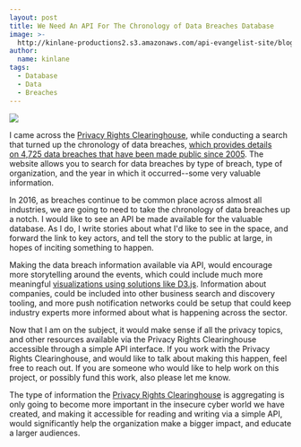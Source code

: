 ```yaml
---
layout: post
title: We Need An API For The Chronology of Data Breaches Database
image: >-
  http://kinlane-productions2.s3.amazonaws.com/api-evangelist-site/blog/privacy-rights-clearinghouse-logo.jpg
author:
  name: kinlane
tags:
  - Database
  - Data
  - Breaches
---
```

[![](http://kinlane-productions2.s3.amazonaws.com/api-evangelist-site/blog/privacy-rights-clearinghouse-logo.jpg)](https://www.privacyrights.org)

I came across the [Privacy Rights Clearinghouse](https://www.privacyrights.org), while conducting a search that turned up the chronology of data breaches, [which provides details on 4,725 data breaches that have been made public since 2005](https://www.privacyrights.org/data-breach/new). The website allows you to search for data breaches by type of breach, type of organization, and the year in which it occurred--some very valuable information.

In 2016, as breaches continue to be common place across almost all industries, we are going to need to take the chronology of data breaches up a notch. I would like to see an API be made available for the valuable database. As I do, I write stories about what I'd like to see in the space, and forward the link to key actors, and tell the story to the public at large, in hopes of inciting something to happen.

Making the data breach information available via API, would encourage more storytelling around the events, which could include much more meaningful [visualizations using solutions like D3.js](http://d3js.org/). Information about companies, could be included into other business search and discovery tooling, and more push notification networks could be setup that could keep industry experts more informed about what is happening across the sector.

Now that I am on the subject, it would make sense if all the privacy topics, and other resources available via the Privacy Rights Clearinghouse accessible through a simple API interface. If you work with the Privacy Rights Clearinghouse, and would like to talk about making this happen, feel free to reach out. If you are someone who would like to help work on this project, or possibly fund this work, also please let me know.

The type of information the [Privacy Rights Clearinghouse](https://www.privacyrights.org) is aggregating is only going to become more important in the insecure cyber world we have created, and making it accessible for reading and writing via a simple API, would significantly help the organization make a bigger impact, and educate a larger audiences.